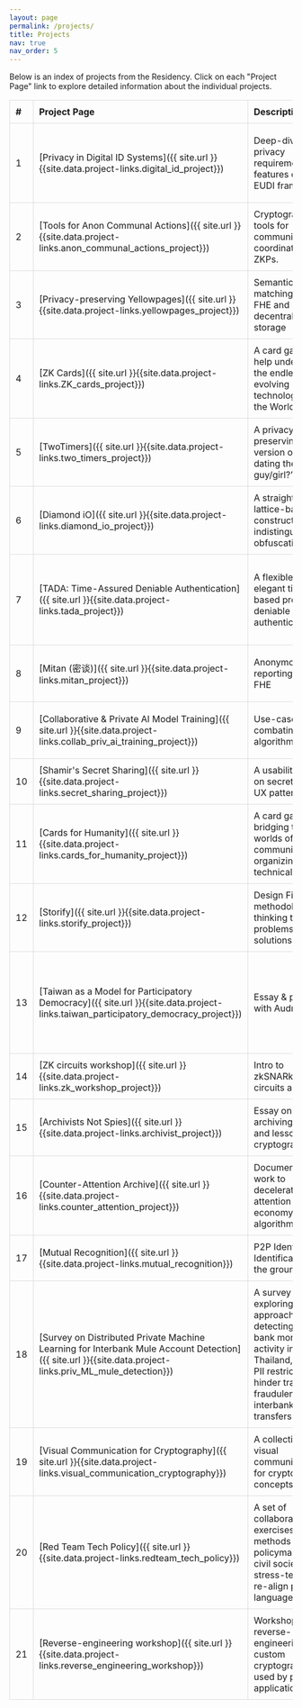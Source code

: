 ```yaml
---
layout: page
permalink: /projects/
title: Projects
nav: true
nav_order: 5
---
```


<style>
  table {
    width: 100%;
    border-collapse: collapse;
    /* table-layout: fixed;  */
  }

  table th, table td {
    border: 1px solid #ddd;
    padding: 10px;
    text-align: left;
  }

  table tr {
    margin-bottom: 10px;
  }

  
</style><!-- <div class="spaced-table"> -->

Below is an index of projects from the Residency. Click on each "Project Page" link to explore detailed information about the individual projects.

| #   | Project Page                                                                                                                                            | Description                                                                                                                                                        | Contributors                                                     | Artifacts                                                                                                                                                                                                                                                                                                                                      | Contact                                                                                                                                                                                                                                    |
| --- | ------------------------------------------------------------------------------------------------------------------------------------------------------- | ------------------------------------------------------------------------------------------------------------------------------------------------------------------ | ---------------------------------------------------------------- | ---------------------------------------------------------------------------------------------------------------------------------------------------------------------------------------------------------------------------------------------------------------------------------------------------------------------------------------------- | ------------------------------------------------------------------------------------------------------------------------------------------------------------------------------------------------------------------------------------------ |
| 1   | [Privacy in Digital ID Systems]({{ site.url }}{{site.data.project-links.digital_id_project}})                                                           | Deep-dive into privacy requirements and features of the EUDI framework                                                                                             | Ying Tong, Vishruti Ganesh, Janabel Xia, Riley Wong              | [Slides](https://docs.google.com/presentation/d/1C4D8zK4gAdafgIEW-2m_qDyyT39gWo0mmFYpwmA8N3M), [Github Comment](https://github.com/eu-digital-identity-wallet/eudi-doc-architecture-and-reference-framework/discussions/408?sort=top#discussioncomment-12660315), [ZK Proof Systems Map](https://hackmd.io/@therealyingtong/proof-systems-map) | [yingtong.lai@gmail.com](mailto:yingtong.lai@gmail.com)                                                                                                                                                                                    |
| 2   | [Tools for Anon Communal Actions]({{ site.url }}{{site.data.project-links.anon_communal_actions_project}})                                              | Cryptographic tools for community action coordination using ZKPs.                                                                                                  | Ryan Wang, Violet                                                | [Slides](https://pitch.com/v/anon-coordination-k6d4yx), [Github](https://github.com/ryanycw/anon-coordination)                                                                                                                                                                                                                                 | TG: [@ryanycwEth](https://t.me/ryanycwEth), Discord: @ryanycw.eth, [@ryanycwEth](https://x.com/ryanycwEth)                                                                                                                                 |
| 3   | [Privacy-preserving Yellowpages]({{ site.url }}{{site.data.project-links.yellowpages_project}})                                                         | Semantic matching with FHE and decentralized storage                                                                                                               | Rithikha Rajamohan                                               | [Slides](https://www.canva.com/design/DAGiPuJmLz0/42q_LKJo3vZGS5ITLqr2Vg/edit), [Github](https://github.com/rithikha/FHE-Semantic-Search)                                                                                                                                                                                                      | [@rithikxa\_](https://x.com/rithikxa_), [@rithikha.bsky.social](https://bsky.app/profile/rithikha.bsky.social) [rithikha@v6acolab.org](mailto:rithikha@v6acolab.org)                                                                       |
| 4   | [ZK Cards]({{ site.url }}{{site.data.project-links.ZK_cards_project}})                                                                                  | A card game to help understand the endless and evolving technologies in the World of ZK                                                                            | Jayaditya Gupta                                                  | [Slides](https://docs.google.com/presentation/d/1gM4o-w3pQdxjQHbF26dQb2ZmDnPV9HZmERfF7vcdIW4/), [Website](https://zk-cards.netlify.app/), [Github](https://github.com/ZK-card/zk-cards), [@zk_cards](https://x.com/zk_cards)                                                                                                                   | [LinkedIn](https://www.linkedin.com/in/jayaditya-gupta-a56454129/), [jayadityagupta11@gmail.com](jayadityagupta11@gmail.com)                                                                                                               |
| 5   | [TwoTimers]({{ site.url }}{{site.data.project-links.two_timers_project}})                                                                               | A privacy-preserving version of “are we dating the same guy/girl?” concept                                                                                         | Jayaditya Gupta                                                  | [Slides](https://docs.google.com/presentation/d/1gM4o-w3pQdxjQHbF26dQb2ZmDnPV9HZmERfF7vcdIW4/), [Website](https://twotimers.netlify.app/)                                                                                                                                                                                                      | [LinkedIn](https://www.linkedin.com/in/jayaditya-gupta-a56454129/), [jayadityagupta11@gmail.com](mailto:jayadityagupta11@gmail.com)                                                                                                        |
| 6   | [Diamond iO]({{ site.url }}{{site.data.project-links.diamond_io_project}})                                                                              | A straightforward lattice-based construction of indistinguishability obfuscation (iO)                                                                              | Sora Suegami, Enrico Bottazzi, Pia Park                          | [Slides](https://drive.google.com/file/d/15u2LpwSj8rgCaZMWk_2A1XMGil6XTs61/view?usp=sharing), [Github](https://github.com/MachinaIO/diamond-io)                                                                                                                                                                                                | [@machina\_\_io](https://twitter.com/machina__io)                                                                                                                                                                                          |
| 7   | [TADA: Time-Assured Deniable Authentication]({{ site.url }}{{site.data.project-links.tada_project}})                                                    | A flexible and elegant time-based protocol for deniable authentication                                                                                             | Anka Hu                                                          | [Slides](https://docs.google.com/presentation/d/1OvAdNPO_oUCGDmcG0khX9ouZrRqLWZAvVyoq0ywf9LA), [Github](https://github.com/topanisto/timed-commitments), [Circuit WIP](https://github.com/topanisto/tada/), [Blogpost 1](https://hackmd.io/@topo/S1do9kwnke), [Blogpost 2](https://hackmd.io/@topo/HyX2tQDaJx)                                 | TG/Discord: [@topanisto](https://t.me/topanisto), [@aka_topo](https://twitter.com/aka_topo), [ankaa@mit.edu](mailto:ankaa@mit.edu)                                                                                                         |
| 8   | [Mitan (密谈)]({{ site.url }}{{site.data.project-links.mitan_project}})                                                                                 | Anonymous reporting using FHE                                                                                                                                      | Emma                                                             | [Github-FHE](https://github.com/emmaguo13/phantom-zone/tree/emma/pnns), [Github-App](https://github.com/emmaguo13/fhe-workplace)                                                                                                                                                                                                               | [@emguoz](https://twitter.com/emguoz)                                                                                                                                                                                                      |
| 9   | [Collaborative & Private AI Model Training]({{ site.url }}{{site.data.project-links.collab_priv_ai_training_project}})                                  | Use-cases for combating algorithmic bias                                                                                                                           | Yuriko Nishijima, Val Elefante                                   | [Slides](https://docs.google.com/presentation/d/1zP25V5vyM7FF1PF_Icm9ROwQxvXLiFJ167KSj9SAmCk), [Github](https://github.com/yuriko627/vfl-demo)                                                                                                                                                                                                 | TG/Discord: [@yuriko627](http://t.me/yuriko627), [@yurikonishijima](https://twitter.com/yurikonishijima), Discord: @yogival, Signal: velefante22.82, [@velefante22](https://twitter.com/velefante22)                                       |
| 10  | [Shamir's Secret Sharing]({{ site.url }}{{site.data.project-links.secret_sharing_project}})                                                             | A usability study on secret sharing UX patterns                                                                                                                    | Evie Winter                                                      | [Slides](https://hackmd.io/@plaintextdesign/S1Lz7bPiJe#/)                                                                                                                                                                                                                                                                                      | [eviewinter@proton.me](mailto:eviewinter@proton.me), Discord/Signal: @eviewinter.42                                                                                                                                                        |
| 11  | [Cards for Humanity]({{ site.url }}{{site.data.project-links.cards_for_humanity_project}})                                                              | A card game bridging the worlds of community organizing and technical work                                                                                         | Laura Sinisterra                                                 | [Slides](https://drive.google.com/file/d/15pzClGN3hSVBCrGO8CYk4FTh27K6-7Z-/view?usp=drive_link)                                                                                                                                                                                                                                                | [Website](https://laurasinisterra.com), [Substack](https://theimpermanent.substack.com)                                                                                                                                                    |
| 12  | [Storify]({{ site.url }}{{site.data.project-links.storify_project}})                                                                                    | Design Fiction methodology for thinking through problems and solutions                                                                                             | Āryā Jeipea Karijo                                               | [Video](https://drive.google.com/file/d/1dkupyt3S1Cm4Fzvty31fGjwG293W4SyS/view)                                                                                                                                                                                                                                                                | [Profile](https://500queerscientists.com/arya-jeipea-karijo/)                                                                                                                                                                              |
| 13  | [Taiwan as a Model for Participatory Democracy]({{ site.url }}{{site.data.project-links.taiwan_participatory_democracy_project}})                       | Essay & podcast with Audrey Tang                                                                                                                                   | Jasmine Sun                                                      | [garbage in, garbage out](https://jasmi.news/p/taiwan-2025), [doing DOGE right ft. audrey tang](https://jasmi.news/p/doing-doge-right-ft-audrey-tang)                                                                                                                                                                                          | [Substack](https://jasmi.news/), [@jasminewsun](https://twitter.com/jasminewsun)                                                                                                                                                           |
| 14  | [ZK circuits workshop]({{ site.url }}{{site.data.project-links.zk_workshop_project}})                                                                   | Intro to zkSNARks, ZK circuits and Noir                                                                                                                            | Edu                                                              | [Slides](https://github.com/ed255/sudoku-noir/blob/main/zk-circuits-slides.pdf), [Exercise](https://github.com/ed255/sudoku-noir/)                                                                                                                                                                                                             | -                                                                                                                                                                                                                                          |
| 15  | [Archivists Not Spies]({{ site.url }}{{site.data.project-links.archivist_project}})                                                                     | Essay on archiving tradition and lessons from cryptography                                                                                                         | Olivia M Ross                                                    | WIP                                                                                                                                                                                                                                                                                                                                            | [IG](https://www.instagram.com/cyberdoula/), [Substack](https://femalechesschampion.substack.com/), [pandoras_aquarium@riseup.net](mailto:pandoras_aquarium@riseup.net), [oliviamckaylaross@gmail.com](mailto:oliviamckaylaross@gmail.com) |
| 16  | [Counter-Attention Archive]({{ site.url }}{{site.data.project-links.counter_attention_project}})                                                        | Documentation of work to decelerate attention economy algorithms                                                                                                   | Kii Kang                                                         | [Website](https://counter-attention.vercel.app/)                                                                                                                                                                                                                                                                                               | [kiikang@proton.me](mailto:kiikang@proton.me), IG: [@wonkybynight](https://www.instagram.com/wonkybynight/#)                                                                                                                               |
| 17  | [Mutual Recognition]({{ site.url }}{{site.data.project-links.mutual_recognition}})                                                                      | P2P Identity & Identification from the ground up                                                                                                                   | -                                                                | [Slides](https://drive.proton.me/urls/D9H1GAZE6W#eFrsD3FI9aBt)                                                                                                                                                                                                                                                                                 | -                                                                                                                                                                                                                                          |
| 18  | [Survey on Distributed Private Machine Learning for Interbank Mule Account Detection]({{ site.url }}{{site.data.project-links.priv_ML_mule_detection}}) | A survey exploring viable approaches to detecting cross-bank money mule activity in Thailand, where PII restrictions hinder tracing fraudulent interbank transfers | Jseam                                                            | [HackMD](https://hackmd.io/@Jp_ZfHMzSfStOm-uHGntdQ/BJCIdTkexx)                                                                                                                                                                                                                                                                                 | -                                                                                                                                                                                                                                          |
| 19  | [Visual Communication for Cryptography]({{ site.url }}{{site.data.project-links.visual_communication_cryptography}})                                    | A collection of visual communication for cryptography concepts                                                                                                     | CC Liang                                                         | [Slides](https://docs.google.com/presentation/d/1Y4mqrXbmdac4u9mVek5oeAjFm-16nLzYouXbrANoazA/edit#slide=id.g33db8698337_0_44)                                                                                                                                                                                                                  | -                                                                                                                                                                                                                                          |
| 20  | [Red Team Tech Policy]({{ site.url }}{{site.data.project-links.redteam_tech_policy}})                                                                   | A set of collaborative exercises and methods for policymakers and civil society to stress-test and re-align policy language                                        | Becca Ricks, Jessica Wang, Jern Kunpittaya, Derek Yen, Tara Pham | [Project Demo Slides](https://docs.google.com/presentation/d/1kmxhcUFgW_yKDf3fGru44vWpruZIdHbdBoT4fLIq4hY/edit?usp=sharing), [Workshop Slides](https://docs.google.com/presentation/d/16HgJrNpBvemhyTuHu5hepHNQoqfRiu9zO1RJojlNRV0/edit?usp=sharing)                                                                                           | -                                                                                                                                                                                                                                          |
| 21  | [Reverse-engineering workshop]({{ site.url }}{{site.data.project-links.reverse_engineering_workshop}})                                                  | Workshop on reverse-engineering custom cryptography used by popular applications                                                                                   | Mona Wang                                                        | [Slides](https://docs.google.com/presentation/d/18dzSd_mIjNusQzK-NJLpFB1lea7Gi6dMvSguVO0BkrE/edit?usp=sharing)                                                                                                                                                                                                                                 | -                                                                                                                                                                                                                                          |

<!-- </div> -->
